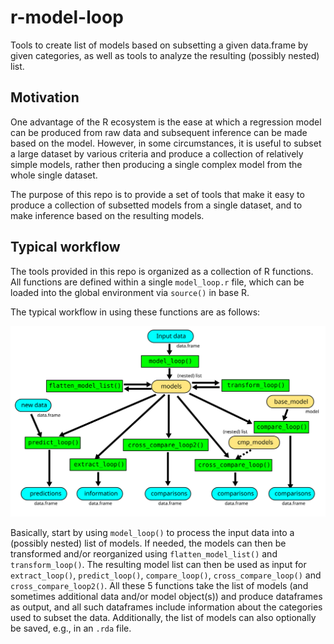 # r-model-loop

Tools to create list of models based on subsetting a given data.frame by given categories, as well as tools to analyze the resulting (possibly nested) list. 

## Motivation

One advantage of the R ecosystem is the ease at which a regression model can be produced from raw data and subsequent inference can be made based on the model. However, in some circumstances, it is useful to subset a large dataset by various criteria and produce a collection of relatively simple models, rather then producing a single complex model from the whole single dataset.

The purpose of this repo is to provide a set of tools that make it easy to produce a collection of subsetted models from a single dataset, and to make inference based on the resulting models.  

## Typical workflow

The tools provided in this repo is organized as a collection of R functions. All functions are defined within a single `model_loop.r` file, which can be loaded into the global environment via `source()` in base R.

The typical workflow in using these functions are as follows:

![Typical Workflow for using model_loop.r functions](docs/img/model_loop_workflow.svg)

Basically, start by using `model_loop()` to process the input data into a (possibly nested) list of models. If needed, the models can then be transformed and/or reorganized using `flatten_model_list()` and `transform_loop()`. The resulting model list can then be used as input for `extract_loop()`, `predict_loop()`, `compare_loop()`, `cross_compare_loop()` and `cross_compare_loop2()`. All these 5 functions take the list of models (and sometimes additional data and/or model object(s)) and produce dataframes as output, and all such dataframes include information about the categories used to subset the data. Additionally, the list of models can also optionally be saved, e.g., in an `.rda` file.
